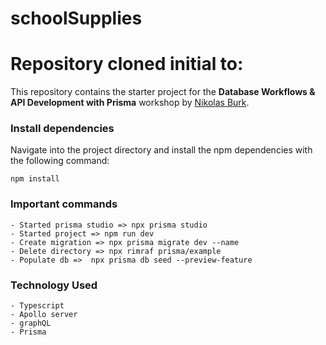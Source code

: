 # schoolSupplies
# Repository cloned initial to:

This repository contains the starter project for the **Database Workflows & API Development with Prisma** workshop by [Nikolas Burk](https://twitter.com/nikolasburk).

### Install dependencies

Navigate into the project directory and install the npm dependencies with the following command:

```
npm install
```

### Important commands

```
- Started prisma studio => npx prisma studio
- Started project => npm run dev
- Create migration => npx prisma migrate dev --name
- Delete directory => npx rimraf prisma/example
- Populate db =>  npx prisma db seed --preview-feature
```

### Technology Used
```
- Typescript
- Apollo server
- graphQL
- Prisma
```

